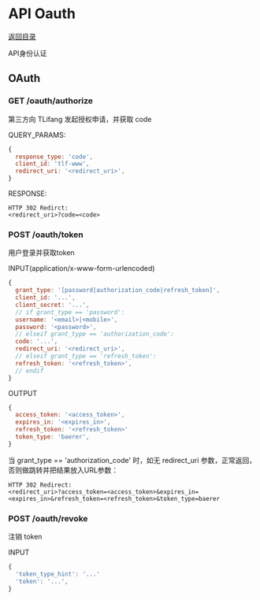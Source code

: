 # API Oauth

[返回目录](index.md)

API身份认证

## OAuth

### GET /oauth/authorize

第三方向 TLifang 发起授权申请，并获取 code

QUERY_PARAMS:
```javascript
{
  response_type: 'code',
  client_id: 'tlf-www',
  redirect_uri: '<redirect_uri>',
}
```

RESPONSE:
```
HTTP 302 Redirct:
<redirect_uri>?code=<code>
```

### POST /oauth/token

用户登录并获取token

INPUT(application/x-www-form-urlencoded)
```javascript
{
  grant_type: '[password|authorization_code|refresh_token]',
  client_id: '...',
  client_secret: '...',
  // if grant_type == 'password':
  username: '<email>|<mobile>',
  password: '<password>',
  // elseif grant_type == 'authorization_code':
  code: '...',
  redirect_uri: '<redirect_uri>',
  // elseif grant_type == 'refresh_token':
  refresh_token: '<refresh_token>',
  // endif
}
```

OUTPUT
```javascript
{
  access_token: '<access_token>',
  expires_in: '<expires_in>',
  refresh_token: '<refresh_token>'
  token_type: 'baerer',
}
```

当 grant_type == 'authorization_code' 时，如无 redirect_uri 参数，正常返回，否则做跳转并把结果放入URL参数：

```
HTTP 302 Redirect:
<redirect_uri>?access_token=<access_token>&expires_in=<expires_in>&refresh_token=<refresh_token>&token_type=baerer
```

### POST /oauth/revoke

注销 token

INPUT
```javascript
{
  'token_type_hint': '...'
  'token': '...',
}
```
